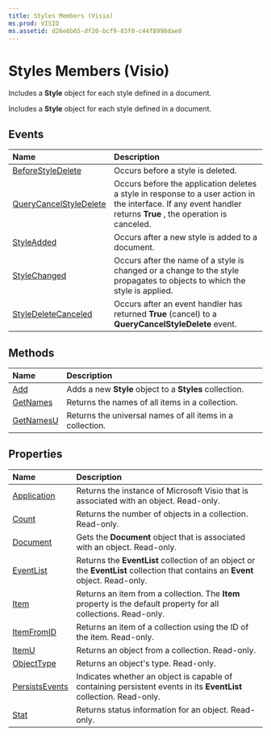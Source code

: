 ```yaml
---
title: Styles Members (Visio)
ms.prod: VISIO
ms.assetid: d26e6b65-df20-bcf9-83f0-c44f8998dae0
---
```



# Styles Members (Visio)
Includes a  **Style** object for each style defined in a document.

Includes a  **Style** object for each style defined in a document.


## Events



|**Name**|**Description**|
|:-----|:-----|
|[BeforeStyleDelete](styles-beforestyledelete-event-visio.md)|Occurs before a style is deleted.|
|[QueryCancelStyleDelete](styles-querycancelstyledelete-event-visio.md)|Occurs before the application deletes a style in response to a user action in the interface. If any event handler returns  **True** , the operation is canceled.|
|[StyleAdded](styles-styleadded-event-visio.md)|Occurs after a new style is added to a document.|
|[StyleChanged](styles-stylechanged-event-visio.md)|Occurs after the name of a style is changed or a change to the style propagates to objects to which the style is applied.|
|[StyleDeleteCanceled](styles-styledeletecanceled-event-visio.md)|Occurs after an event handler has returned  **True** (cancel) to a **QueryCancelStyleDelete** event.|

## Methods



|**Name**|**Description**|
|:-----|:-----|
|[Add](styles-add-method-visio.md)|Adds a new  **Style** object to a **Styles** collection.|
|[GetNames](styles-getnames-method-visio.md)|Returns the names of all items in a collection.|
|[GetNamesU](styles-getnamesu-method-visio.md)|Returns the universal names of all items in a collection.|

## Properties



|**Name**|**Description**|
|:-----|:-----|
|[Application](styles-application-property-visio.md)|Returns the instance of Microsoft Visio that is associated with an object. Read-only.|
|[Count](styles-count-property-visio.md)|Returns the number of objects in a collection. Read-only.|
|[Document](styles-document-property-visio.md)|Gets the  **Document** object that is associated with an object. Read-only.|
|[EventList](styles-eventlist-property-visio.md)|Returns the  **EventList** collection of an object or the **EventList** collection that contains an **Event** object. Read-only.|
|[Item](styles-item-property-visio.md)|Returns an item from a collection. The  **Item** property is the default property for all collections. Read-only.|
|[ItemFromID](styles-itemfromid-property-visio.md)|Returns an item of a collection using the ID of the item. Read-only.|
|[ItemU](styles-itemu-property-visio.md)|Returns an object from a collection. Read-only.|
|[ObjectType](styles-objecttype-property-visio.md)|Returns an object's type. Read-only.|
|[PersistsEvents](styles-persistsevents-property-visio.md)|Indicates whether an object is capable of containing persistent events in its  **EventList** collection. Read-only.|
|[Stat](styles-stat-property-visio.md)|Returns status information for an object. Read-only.|

